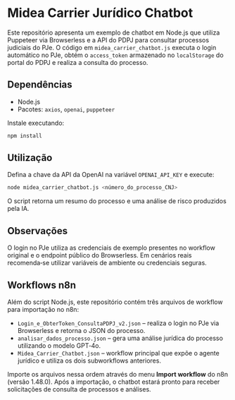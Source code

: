 # Midea Carrier Jurídico Chatbot

Este repositório apresenta um exemplo de chatbot em Node.js que utiliza Puppeteer via Browserless e a API do PDPJ para consultar processos judiciais do PJe. O código em `midea_carrier_chatbot.js` executa o login automático no PJe, obtém o `access_token` armazenado no `localStorage` do portal do PDPJ e realiza a consulta do processo.

## Dependências

- Node.js
- Pacotes: `axios`, `openai`, `puppeteer`

Instale executando:

```bash
npm install
```

## Utilização

Defina a chave da API da OpenAI na variável `OPENAI_API_KEY` e execute:

```bash
node midea_carrier_chatbot.js <número_do_processo_CNJ>
```

O script retorna um resumo do processo e uma análise de risco produzidos pela IA.

## Observações

O login no PJe utiliza as credenciais de exemplo presentes no workflow original e o endpoint público do Browserless. Em cenários reais recomenda‑se utilizar variáveis de ambiente ou credenciais seguras.

## Workflows n8n

Além do script Node.js, este repositório contém três arquivos de workflow para importação no n8n:

- `Login_e_ObterToken_ConsultaPDPJ_v2.json` – realiza o login no PJe via Browserless e retorna o JSON do processo.
- `analisar_dados_processo.json` – gera uma análise jurídica do processo utilizando o modelo GPT‑4o.
- `Midea_Carrier_Chatbot.json` – workflow principal que expõe o agente jurídico e utiliza os dois subworkflows anteriores.

Importe os arquivos nessa ordem através do menu **Import workflow** do n8n (versão 1.48.0). Após a importação, o chatbot estará pronto para receber solicitações de consulta de processos e análises.
